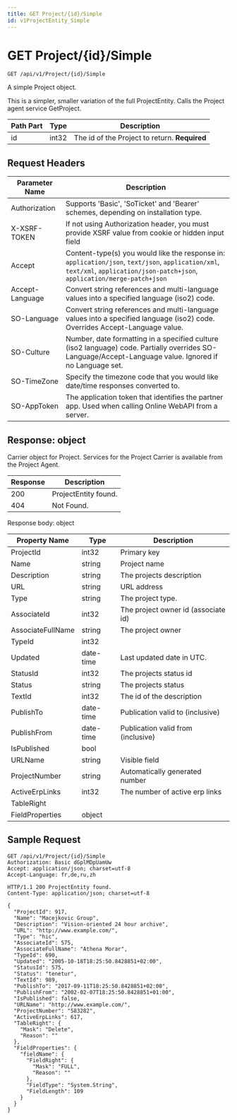 ```yaml
---
title: GET Project/{id}/Simple
id: v1ProjectEntity_Simple
---
```


# GET Project/{id}/Simple

```http
GET /api/v1/Project/{id}/Simple
```

A simple Project object.

This is a simpler, smaller variation of the full ProjectEntity. Calls the Project agent service GetProject.




| Path Part | Type | Description |
|-----------|------|-------------|
| id | int32 | The id of the Project to return. **Required** |



## Request Headers

| Parameter Name | Description |
|----------------|-------------|
| Authorization  | Supports 'Basic', 'SoTicket' and 'Bearer' schemes, depending on installation type. |
| X-XSRF-TOKEN   | If not using Authorization header, you must provide XSRF value from cookie or hidden input field |
| Accept         | Content-type(s) you would like the response in: `application/json`, `text/json`, `application/xml`, `text/xml`, `application/json-patch+json`, `application/merge-patch+json` |
| Accept-Language | Convert string references and multi-language values into a specified language (iso2) code. |
| SO-Language | Convert string references and multi-language values into a specified language (iso2) code. Overrides Accept-Language value. |
| SO-Culture | Number, date formatting in a specified culture (iso2 language) code. Partially overrides SO-Language/Accept-Language value. Ignored if no Language set. |
| SO-TimeZone | Specify the timezone code that you would like date/time responses converted to. |
| SO-AppToken | The application token that identifies the partner app. Used when calling Online WebAPI from a server. |


## Response: object

Carrier object for Project.
Services for the Project Carrier is available from the <see cref="T:SuperOffice.CRM.Services.IProjectAgent">Project Agent</see>.

| Response | Description |
|----------------|-------------|
| 200 | ProjectEntity found. |
| 404 | Not Found. |

Response body: object

| Property Name | Type |  Description |
|----------------|------|--------------|
| ProjectId | int32 | Primary key |
| Name | string | Project name |
| Description | string | The projects description |
| URL | string | URL address |
| Type | string | The project type. |
| AssociateId | int32 | The project owner id (associate id) |
| AssociateFullName | string | The project owner |
| TypeId | int32 |  |
| Updated | date-time | Last updated date  in UTC. |
| StatusId | int32 | The projects status id |
| Status | string | The projects status |
| TextId | int32 | The id of the description |
| PublishTo | date-time | Publication valid to (inclusive) |
| PublishFrom | date-time | Publication valid from (inclusive) |
| IsPublished | bool |  |
| URLName | string | Visible field |
| ProjectNumber | string | Automatically generated number |
| ActiveErpLinks | int32 | The number of active erp links |
| TableRight |  |  |
| FieldProperties | object |  |

## Sample Request

```http!
GET /api/v1/Project/{id}/Simple
Authorization: Basic dGplMDpUamUw
Accept: application/json; charset=utf-8
Accept-Language: fr,de,ru,zh
```

```http_
HTTP/1.1 200 ProjectEntity found.
Content-Type: application/json; charset=utf-8

{
  "ProjectId": 917,
  "Name": "Macejkovic Group",
  "Description": "Vision-oriented 24 hour archive",
  "URL": "http://www.example.com/",
  "Type": "hic",
  "AssociateId": 575,
  "AssociateFullName": "Athena Morar",
  "TypeId": 690,
  "Updated": "2005-10-18T18:25:50.8428851+02:00",
  "StatusId": 575,
  "Status": "tenetur",
  "TextId": 989,
  "PublishTo": "2017-09-11T18:25:50.8428851+02:00",
  "PublishFrom": "2002-02-07T18:25:50.8428851+01:00",
  "IsPublished": false,
  "URLName": "http://www.example.com/",
  "ProjectNumber": "583282",
  "ActiveErpLinks": 617,
  "TableRight": {
    "Mask": "Delete",
    "Reason": ""
  },
  "FieldProperties": {
    "fieldName": {
      "FieldRight": {
        "Mask": "FULL",
        "Reason": ""
      },
      "FieldType": "System.String",
      "FieldLength": 109
    }
  }
}
```